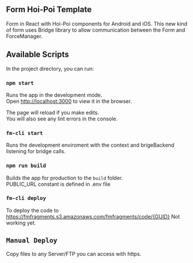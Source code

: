 ## Form Hoi-Poi Template

Form in React with Hoi-Poi components for Android and iOS.
This new kind of form uses Bridge library to allow communication between the Form and ForceManager.

## Available Scripts

In the project directory, you can run:

### `npm start`

Runs the app in the development mode.<br>
Open [http://localhost:3000](http://localhost:3000) to view it in the browser.

The page will reload if you make edits.<br>
You will also see any lint errors in the console.

### `fm-cli start`

Runs the development enviroment with the context and brigeBackend listening for bridge calls.

### `npm run build`

Builds the app for production to the `build` folder.<br>
PUBLIC_URL constant is defined in .env file

### `fm-cli deploy`

To deploy the code to https://fmfragments.s3.amazonaws.com/fmfragments/code/{GUID}
Not working yet.

## `Manual Deploy`

Copy files to any Server/FTP you can access with https.
